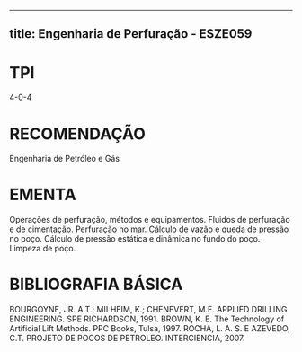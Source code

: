 
---
title: Engenharia de Perfuração - ESZE059 
---

# TPI

4-0-4

# RECOMENDAÇÃO

Engenharia de Petróleo e Gás

# EMENTA

Operações de perfuração, métodos e equipamentos. Fluidos de perfuração e de cimentação. Perfuração no mar. Cálculo de vazão e queda de pressão no poço. Cálculo de pressão estática e dinâmica no fundo do poço. Limpeza de poço.

# BIBLIOGRAFIA BÁSICA

BOURGOYNE, JR. A.T.; MILHEIM, K.; CHENEVERT, M.E. APPLIED DRILLING ENGINEERING. SPE RICHARDSON, 1991.
BROWN, K. E. The Technology of Artificial Lift Methods. PPC Books, Tulsa, 1997.
ROCHA, L. A. S. E AZEVEDO, C.T. PROJETO DE POCOS DE PETROLEO. INTERCIENCIA, 2007.
        